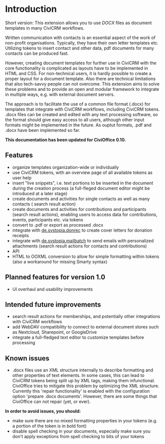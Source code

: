 # Introduction

Short version: This extension allows you to use *DOCX* files as document
templates in many CiviCRM workflows.

Written communication with contacts is an essential aspect of the work of
non-profit organisations. Typically, they have their own letter templates etc.
Utilizing tokens to insert contact and other data, pdf documents for many
contacts can be produced fast.

However, creating document templates for further use in CiviCRM with the core
functionality is complicated as layouts have to be implemented in HTML and CSS.
For non-technical users, it is hardly possible to create a proper layout for a
document template. Also there are technical limitations that also tech-savvy
people can not overcome. This extension aims to solve these problems and to
provide an open and modular framework to integrate in multiple ways, e.g. with
external document servers.

The approach is to facilitate the use of a common file format (.docx) for
templates that integrate with CiviCRM workflows, including CiviCRM tokens. .docx
files can be created and edited with any text processing software, so the format
should give easy access to all users, although other input formats might be
implemented in the future. As ouptut formats, .pdf and .docx have been
implemented so far.

**This documentation has been updated for CiviOffice 0.10.**

## Features

- organize templates organization-wide or individually
- use CiviCRM tokens, with an overview page of all available tokens as user help
- insert "live snippets", i.e. text portions to be inserted in the document
  during
  the creation process (a full-fleged document editor might be introduced at a
  later stage)
- create documents and activities for single contacts as well as many contacts (
  search result action)
- create documents and activities for contributions and participants (search
  result actions), enabling users to access data for contributions, events,
  participants etc. via tokens
- convert to .pdf or export as processed .docx
- integrate
  with [de.systopia.donrec](https://github.com/systopia/de.systopia.donrec) to
  create cover letters for donation receipts
- integrate
  with [de.systopia.mailbatch](https://github.com/systopia/de.systopia.mailbatch)
  to send emails with personalized attachments (search result actions for
  contacts and contributions)
- API
- HTML to OOXML conversion to allow for simple formatting within tokens (also a
  workaround for missing Smarty syntax)

## Planned features for version 1.0
- UI overhaul and usability improvements

## Intended future improvements

- search result actions for memberships, and potentially other integrations with
  CiviCRM workflows
- add WebDAV compatibility to connect to external document stores such as
  Nextcloud, Sharepoint, or GoogleDrive
- integrate a full-fledged text editor to customize templates before
  processing

## Known issues

- .docx files use an XML structure internally to describe formatting and other
  properties of text elements. In some cases, this can lead to CiviCRM tokens
  being split up by XML tags, making them infunctional. CiviOffice tries to
  mitigate this problem by optimizing the XML structure. Currently this 'repair
  functionality' is enabled with the configuration option
  'prepare .docx documents'. However, there are some things that CiviOffice can
  not repair (yet, or ever).

**In order to avoid issues, you should:**

- make sure there are no mixed formatting properties in your tokens (e.g. a
  portion of the token is in bold font)
- disable spell checking in your documents, especially make sure you don't
  apply exceptions from spell checking to bits of your tokens
